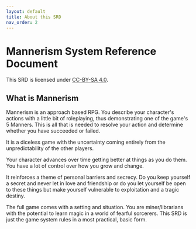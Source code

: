 ```yaml
---
layout: default
title: About this SRD
nav_order: 2
---
```


# Mannerism System Reference Document

<p></p>

This SRD is licensed under [CC-BY-SA 4.0](https://creativecommons.org/licenses/by-sa/4.0/).  

## What is Mannerism

Mannerism is an approach based RPG. You describe your character's actions with a little bit of roleplaying, thus demonstrating one of the game's 5 Manners. This is all that is needed to resolve your action and determine whether you have succeeded or failed.

It is a diceless game with the uncertainty coming entirely from the unpredictability of the other players.

Your character advances over time getting better at things as you do them. You have a lot of control over how you grow and change.

It reinforces a theme of personal barriers and secrecy. Do you keep yourself a secret and never let in love and friendship or do you let yourself be open to these things but make  yourself vulnerable to exploitation and a tragic destiny.

The full game comes with a setting and situation. You are miner/librarians with the potential to learn magic in a world of fearful sorcerers. This SRD is just the game system rules in a most practical, basic form.
